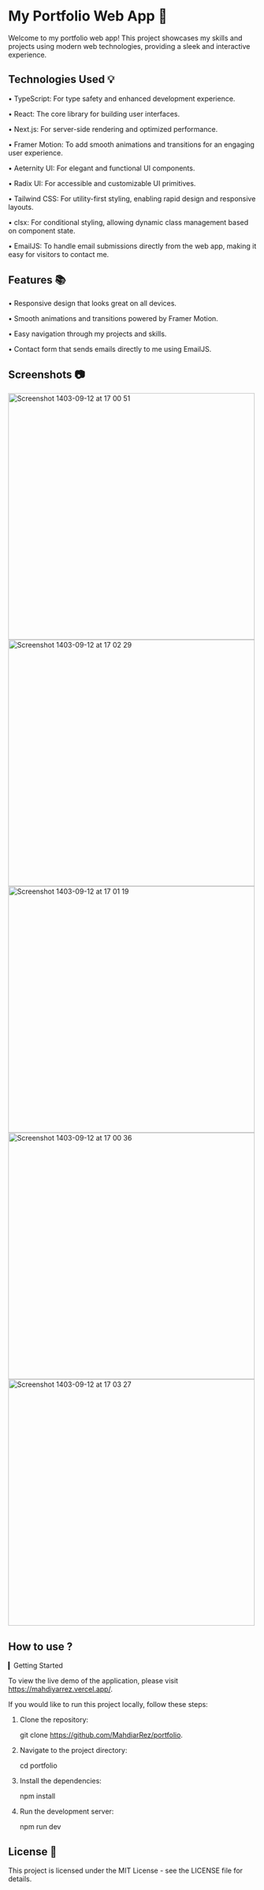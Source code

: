 # My Portfolio Web App 📝 #

Welcome to my portfolio web app! This project showcases my skills and projects using modern web technologies, providing a sleek and interactive experience.

## Technologies Used 💡 ##

• TypeScript: For type safety and enhanced development experience.

• React: The core library for building user interfaces.

• Next.js: For server-side rendering and optimized performance.

• Framer Motion: To add smooth animations and transitions for an engaging user experience.

• Aeternity UI: For elegant and functional UI components.

• Radix UI: For accessible and customizable UI primitives.

• Tailwind CSS: For utility-first styling, enabling rapid design and responsive layouts.

• clsx: For conditional styling, allowing dynamic class management based on component state.

• EmailJS: To handle email submissions directly from the web app, making it easy for visitors to contact me.

## Features 📚 ##

• Responsive design that looks great on all devices.

• Smooth animations and transitions powered by Framer Motion.

• Easy navigation through my projects and skills.

• Contact form that sends emails directly to me using EmailJS.

## Screenshots 📷 ##

<img width="500" alt="Screenshot 1403-09-12 at 17 00 51" src="https://github.com/user-attachments/assets/61813b75-9de8-48f2-994c-51577ed90f0f">
<img width="500" alt="Screenshot 1403-09-12 at 17 02 29" src="https://github.com/user-attachments/assets/350892b4-89cc-4e42-991e-7cf4eec8330e">
<img width="500" alt="Screenshot 1403-09-12 at 17 01 19" src="https://github.com/user-attachments/assets/53a6af09-eae1-4612-8eee-8fc7b76cbd68">
<img width="500" alt="Screenshot 1403-09-12 at 17 00 36" src="https://github.com/user-attachments/assets/4b65bae6-c7e1-4281-8dd0-ea660838b73b">
<img width="500" alt="Screenshot 1403-09-12 at 17 03 27" src="https://github.com/user-attachments/assets/18524cd2-9773-47f2-a2ba-937ebd0b3fa4">


## How to use ? ##

▎Getting Started 

To view the live demo of the application, please visit https://mahdiyarrez.vercel.app/. 

If you would like to run this project locally, follow these steps:

1. Clone the repository:
   
   git clone https://github.com/MahdiarRez/portfolio.
   
2. Navigate to the project directory:
   
   cd portfolio
   
3. Install the dependencies:
   
   npm install
   
4. Run the development server:
   
   npm run dev
   
## License 🪪 ##

This project is licensed under the MIT License - see the LICENSE file for details.
